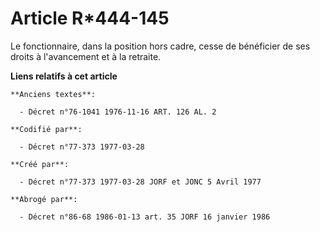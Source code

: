 # Article R*444-145

Le fonctionnaire, dans la position hors cadre, cesse de bénéficier de ses droits à l'avancement et à la retraite.

**Liens relatifs à cet article**

	**Anciens textes**:

	  - Décret n°76-1041 1976-11-16 ART. 126 AL. 2

	**Codifié par**:

	  - Décret n°77-373 1977-03-28

	**Créé par**:

	  - Décret n°77-373 1977-03-28 JORF et JONC 5 Avril 1977

	**Abrogé par**:

	  - Décret n°86-68 1986-01-13 art. 35 JORF 16 janvier 1986
